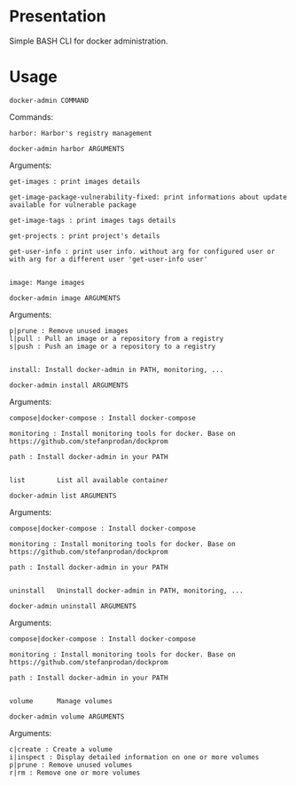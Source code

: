 # Presentation
Simple BASH CLI for docker administration.

# Usage
<code>docker-admin COMMAND </code>

Commands:

	harbor: Harbor's registry management

	docker-admin harbor ARGUMENTS

Arguments:

	get-images : print images details		

	get-image-package-vulnerability-fixed: print informations about update available for vulnerable package		

	get-image-tags : print images tags details		

	get-projects : print project's details		

	get-user-info : print user info. without arg for configured user or with arg for a different user 'get-user-info user'


	image: Mange images

	docker-admin image ARGUMENTS

Arguments:

	p|prune : Remove unused images 		
	l|pull : Pull an image or a repository from a registry 		
	s|push : Push an image or a repository to a registry


	install: Install docker-admin in PATH, monitoring, ...

	docker-admin install ARGUMENTS

Arguments:

	compose|docker-compose : Install docker-compose 		

	monitoring : Install monitoring tools for docker. Base on https://github.com/stefanprodan/dockprom                 

	path : Install docker-admin in your PATH


	list		List all available container

	docker-admin list ARGUMENTS

Arguments:

	compose|docker-compose : Install docker-compose 		

	monitoring : Install monitoring tools for docker. Base on https://github.com/stefanprodan/dockprom                 

	path : Install docker-admin in your PATH


	uninstall	Uninstall docker-admin in PATH, monitoring, ...

	docker-admin uninstall ARGUMENTS

Arguments:

	compose|docker-compose : Install docker-compose 		

	monitoring : Install monitoring tools for docker. Base on https://github.com/stefanprodan/dockprom                 

	path : Install docker-admin in your PATH


	volume		Manage volumes

	docker-admin volume ARGUMENTS

Arguments:

	c|create : Create a volume 		
	i|inspect : Display detailed information on one or more volumes 		
	p|prune : Remove unused volumes 		
	r|rm : Remove one or more volumes


